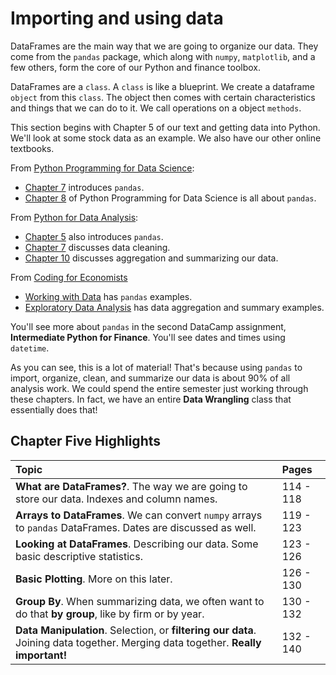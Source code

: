 # Importing and using data

DataFrames are the main way that we are going to organize our data. They come from the `pandas` package, which along with `numpy`, `matplotlib`, and a few others, form the core of our Python and finance toolbox. 

DataFrames are a `class`. A `class` is like a blueprint. We create a dataframe `object` from this `class`. The object then comes with certain characteristics and things that we can do to it. We call operations on a object `methods`. 

This section begins with Chapter 5 of our text and getting data into Python. We'll look at some stock data as an example. We also have our other online textbooks.

From [Python Programming for Data Science](https://www.tomasbeuzen.com/python-programming-for-data-science/README.html):
- [Chapter 7](https://www.tomasbeuzen.com/python-programming-for-data-science/chapters/chapter7-pandas.html) introduces `pandas`.
- [Chapter 8](https://www.tomasbeuzen.com/python-programming-for-data-science/chapters/chapter8-wrangling-basics.html) of Python Programming for Data Science is all about `pandas`. 

From [Python for Data Analysis](https://wesmckinney.com/book/):
- [Chapter 5](https://wesmckinney.com/book/pandas-basics.html) also introduces `pandas`.
- [Chapter 7](https://wesmckinney.com/book/data-cleaning.html) discusses data cleaning. 
- [Chapter 10](https://wesmckinney.com/book/data-aggregation.html) discusses aggregation and summarizing our data.

From [Coding for Economists](https://aeturrell.github.io/coding-for-economists/intro.html)
- [Working with Data](https://aeturrell.github.io/coding-for-economists/data-intro.html) has `pandas` examples.
- [Exploratory Data Analysis](https://aeturrell.github.io/coding-for-economists/data-exploratory-analysis.html) has data aggregation and summary examples.

You'll see more about `pandas` in the second DataCamp assignment, **Intermediate Python for Finance**. You'll see dates and times using `datetime`. 

As you can see, this is a lot of material! That's because using `pandas` to import, organize, clean, and summarize our data is about 90% of all analysis work. We could spend the entire semester just working through these chapters. In fact, we have an entire **Data Wrangling** class that essentially does that!

## Chapter Five Highlights

| Topic         | Pages  |
| :-------------------------------------------------------------------------------------- | :--------- | 
| **What are DataFrames?**. The way we are going to store our data. Indexes and column names.                | 114 - 118      | 
| **Arrays to DataFrames**. We can convert `numpy` arrays to `pandas` DataFrames. Dates are discussed as well. | 119 - 123    | 
| **Looking at DataFrames**. Describing our data. Some basic descriptive statistics.              | 123 - 126     | 
| **Basic Plotting**. More on this later. | 126 - 130
| **Group By**. When summarizing data, we often want to do that **by group**, like by firm or by year. | 130 - 132
| **Data Manipulation**. Selection, or **filtering our data**. Joining data together. Merging data together. **Really important!** | 132 - 140



